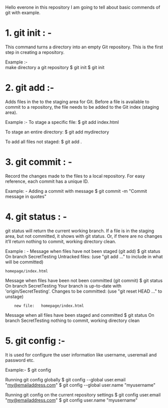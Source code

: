 

Hello everone in this repository I am going to tell about basic commends of git with example.


#  1.   git init  : -
This command turns a directory into an empty Git repository. This is the first step in creating a repository. 

Example :-   
make directory a git repository
$ git init
        $ git init


# 2.  git add  :-
Adds files in the to the staging area for Git. Before a file is available to commit to a repository, the file needs to be added to the Git index (staging area).

Example :- 
To stage a specific file:
$ git add index.html

To stage an entire directory:
$ git add mydirectory 

To add all files not staged:
          $ git add .


# 3.  git commit  : -

Record the changes made to the files to a local repository. For easy reference, each commit has a unique ID. 

Example: -
Adding a commit with message
$ git commit -m "Commit message in quotes"

# 4.  git status  : -

git status will return the current working branch. If a file is in the staging area, but not committed, it shows with git status. Or, if there are no changes it’ll return nothing to commit, working directory clean.

Example : -
 Message when files have not been staged (git add)
$ git status
On branch SecretTesting
Untracked files:
  (use "git add <file>..." to include in what will be committed)

  	homepage/index.html

Message when files have been not been committed (git commit)
$ git status
On branch SecretTesting
Your branch is up-to-date with 'origin/SecretTesting'.
Changes to be committed:
  (use "git reset HEAD <file>..." to unstage)

        new file:   homepage/index.html

Message when all files have been staged and committed 
$ git status
On branch SecretTesting
nothing to commit, working directory clean


# 5.   git config  :-

It is used for configure the user information like username, useremail and password  etc.

Example:-
$ git config <setting> <command>

Running git config globally
$ git config --global user.email "my@emailaddress.com"
$ git config --global user.name "myusername"

Running git config on the current repository settings
$ git config user.email "my@emailaddress.com"
$ git config user.name "myusername"

